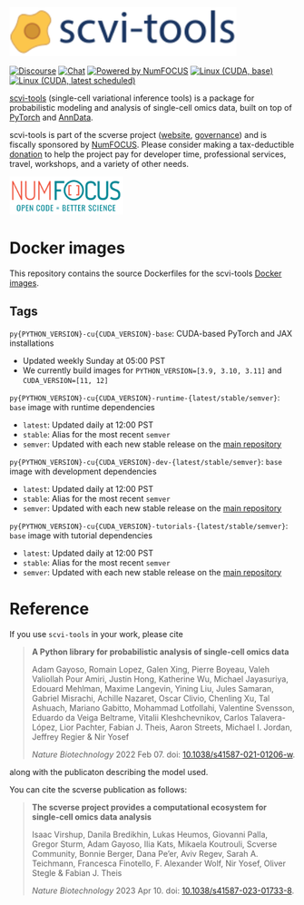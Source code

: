 <img src="https://github.com/scverse/scvi-tools/blob/main/docs/_static/scvi-tools-horizontal.svg?raw=true" width="400" alt="scvi-tools">

[![Discourse](https://img.shields.io/discourse/posts?color=yellow&logo=discourse&server=https%3A%2F%2Fdiscourse.scverse.org)](https://discourse.scverse.org/)
[![Chat](https://img.shields.io/badge/zulip-join_chat-brightgreen.svg)](https://scverse.zulipchat.com/)
[![Powered by NumFOCUS][badge-numfocus]][link-numfocus]
[![Linux (CUDA, base)](https://github.com/YosefLab/scvi-tools-docker/actions/workflows/linux_cuda_base.yaml/badge.svg)](https://github.com/YosefLab/scvi-tools-docker/actions/workflows/linux_cuda_base.yaml)
[![Linux (CUDA, latest scheduled)](https://github.com/YosefLab/scvi-tools-docker/actions/workflows/linux_cuda_latest_scheduled.yaml/badge.svg)](https://github.com/YosefLab/scvi-tools-docker/actions/workflows/linux_cuda_latest_scheduled.yaml)

[scvi-tools](https://scvi-tools.org/) (single-cell variational inference
tools) is a package for probabilistic modeling and analysis of single-cell omics
data, built on top of [PyTorch](https://pytorch.org) and
[AnnData](https://anndata.readthedocs.io/en/latest/).

[//]: # "numfocus-fiscal-sponsor-attribution"

scvi-tools is part of the scverse project ([website](https://scverse.org), [governance](https://scverse.org/about/roles)) and is fiscally sponsored by [NumFOCUS](https://numfocus.org/).
Please consider making a tax-deductible [donation](https://numfocus.org/donate-to-scverse) to help the project pay for developer time, professional services, travel, workshops, and a variety of other needs.

<a href="https://numfocus.org/project/scverse">
  <img
    src="https://raw.githubusercontent.com/numfocus/templates/master/images/numfocus-logo.png"
    width="200"
  >
</a>

[badge-numfocus]: https://img.shields.io/badge/powered%20by-NumFOCUS-orange.svg?style=flat&colorA=E1523D&colorB=007D8A
[link-numfocus]: http://numfocus.org

# Docker images

This repository contains the source Dockerfiles for the scvi-tools [Docker images](https://hub.docker.com/repository/docker/scverse/scvi-tools/general).

## Tags

`py{PYTHON_VERSION}-cu{CUDA_VERSION}-base`: CUDA-based PyTorch and JAX installations

-   Updated weekly Sunday at 05:00 PST
-   We currently build images for `PYTHON_VERSION=[3.9, 3.10, 3.11]` and `CUDA_VERSION=[11, 12]`

`py{PYTHON_VERSION}-cu{CUDA_VERSION}-runtime-{latest/stable/semver}`: `base` image with runtime dependencies

-   `latest`: Updated daily at 12:00 PST
-   `stable`: Alias for the most recent `semver`
-   `semver`: Updated with each new stable release on the [main repository](https://github.com/scverse/scvi-tools)

`py{PYTHON_VERSION}-cu{CUDA_VERSION}-dev-{latest/stable/semver}`: `base` image with development dependencies

-   `latest`: Updated daily at 12:00 PST
-   `stable`: Alias for the most recent `semver`
-   `semver`: Updated with each new stable release on the [main repository](https://github.com/scverse/scvi-tools)

`py{PYTHON_VERSION}-cu{CUDA_VERSION}-tutorials-{latest/stable/semver}`: `base` image with tutorial dependencies

-   `latest`: Updated daily at 12:00 PST
-   `stable`: Alias for the most recent `semver`
-   `semver`: Updated with each new stable release on the [main repository](https://github.com/scverse/scvi-tools)

# Reference

If you use `scvi-tools` in your work, please cite

> **A Python library for probabilistic analysis of single-cell omics data**
>
> Adam Gayoso, Romain Lopez, Galen Xing, Pierre Boyeau, Valeh Valiollah Pour Amiri, Justin Hong, Katherine Wu, Michael Jayasuriya, Edouard Mehlman, Maxime Langevin, Yining Liu, Jules Samaran, Gabriel Misrachi, Achille Nazaret, Oscar Clivio, Chenling Xu, Tal Ashuach, Mariano Gabitto, Mohammad Lotfollahi, Valentine Svensson, Eduardo da Veiga Beltrame, Vitalii Kleshchevnikov, Carlos Talavera-López, Lior Pachter, Fabian J. Theis, Aaron Streets, Michael I. Jordan, Jeffrey Regier & Nir Yosef
>
> _Nature Biotechnology_ 2022 Feb 07. doi: [10.1038/s41587-021-01206-w](https://doi.org/10.1038/s41587-021-01206-w).

along with the publicaton describing the model used.

You can cite the scverse publication as follows:

> **The scverse project provides a computational ecosystem for single-cell omics data analysis**
>
> Isaac Virshup, Danila Bredikhin, Lukas Heumos, Giovanni Palla, Gregor Sturm, Adam Gayoso, Ilia Kats, Mikaela Koutrouli, Scverse Community, Bonnie Berger, Dana Pe’er, Aviv Regev, Sarah A. Teichmann, Francesca Finotello, F. Alexander Wolf, Nir Yosef, Oliver Stegle & Fabian J. Theis
>
> _Nature Biotechnology_ 2023 Apr 10. doi: [10.1038/s41587-023-01733-8](https://doi.org/10.1038/s41587-023-01733-8).
